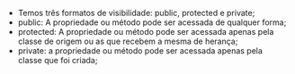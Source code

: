 * Temos três formatos de visibilidade: public, protected e private;
* public: A propriedade ou método pode ser acessada de qualquer forma;
* protected: A propriedade ou método pode ser acessada apenas pela classe de origem ou as que recebem a mesma de herança;
* private: a propriedade ou método pode ser acessada apenas pela classe que foi criada;